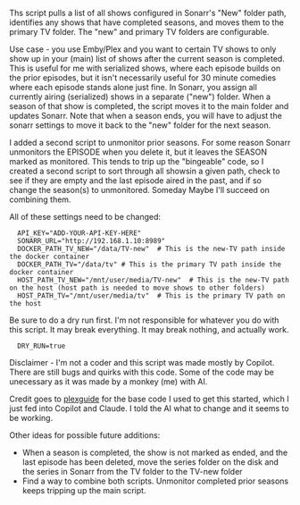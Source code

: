 Ths script pulls a list of all shows configured in Sonarr's "New" folder path, identifies any shows that have completed seasons, and moves them to the primary TV folder. The "new" and primary TV folders are configurable. 

Use case - you use Emby/Plex and you want to certain TV shows to only show up in your (main) list of shows after the current season is completed. This is useful for me with serialized shows, where each episode builds on the prior episodes, but it isn't necessarily useful for 30 minute comedies where each episode stands alone just fine. In Sonarr, you assign all currently airing (serialized) shows in a separate ("new") folder. When a season of that show is completed, the script moves it to the main folder and updates Sonarr. Note that when a season ends, you will have to adjust the sonarr settings to move it back to the "new" folder for the next season.  

I added a second script to unmonitor prior seasons. For some reason Sonarr unmonitors the EPISODE when you delete it, but it leaves the SEASON marked as monitored. This tends to trip up the "bingeable" code, so I created a second script to sort through all showsin a given path, check to see if they are empty and the last episode aired in the past, and if so change the season(s) to unmonitored. Someday Maybe I'll succeed on combining them.  

All of these settings need to be changed:

      API_KEY="ADD-YOUR-API-KEY-HERE"
      SONARR_URL="http://192.168.1.10:8989"
      DOCKER_PATH_TV_NEW="/data/TV-new"  # This is the new-TV path inside the docker container
      DOCKER_PATH_TV="/data/tv" # This is the primary TV path inside the docker container
      HOST_PATH_TV_NEW="/mnt/user/media/TV-new"  # This is the new-TV path on the host (host path is needed to move shows to other folders)
      HOST_PATH_TV="/mnt/user/media/tv"  # This is the primary TV path on the host

Be sure to do a dry run first. I'm not responsible for whatever you do with this script. It may break everything. It may break nothing, and actually work. 

      DRY_RUN=true  

Disclaimer - I'm not a coder and this script was made mostly by Copilot. There are still bugs and quirks with this code. Some of the code may be unecessary as it was made by a monkey (me) with AI.

Credit goes to [plexguide](https://github.com/plexguide/Sonarr-Hunter/) for the base code I used to get this started, which I just fed into Copilot and Claude. I told the AI what to change and it seems to be working. 

Other ideas for possible future additions:
- When a season is completed, the show is not marked as ended, and the last episode has been deleted, move the series folder on the disk and the series in Sonarr from the TV folder to the TV-new folder
- Find a way to combine both scripts. Unmonitor completed prior seasons keeps tripping up the main script.

